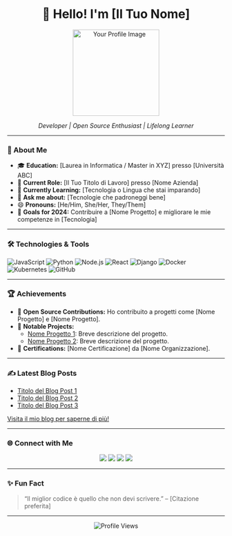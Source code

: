 <h1 align="center">👋 Hello! I'm [Il Tuo Nome] </h1>

<p align="center">
  <img src="https://user-images.githubusercontent.com/1234567/1234567890.png" alt="Your Profile Image" width="200"/>
</p>

<p align="center">
  <em>Developer | Open Source Enthusiast | Lifelong Learner</em>
</p>

---

### 🚀 About Me

- 🎓 **Education:** [Laurea in Informatica / Master in XYZ] presso [Università ABC]
- 💼 **Current Role:** [Il Tuo Titolo di Lavoro] presso [Nome Azienda]
- 🌱 **Currently Learning:** [Tecnologia o Lingua che stai imparando] 
- 💬 **Ask me about:** [Tecnologie che padroneggi bene]
- 😄 **Pronouns:** [He/Him, She/Her, They/Them]
- 🎯 **Goals for 2024:** Contribuire a [Nome Progetto] e migliorare le mie competenze in [Tecnologia]

---

### 🛠️ Technologies & Tools

![JavaScript](https://img.shields.io/badge/-JavaScript-000?&logo=JavaScript)
![Python](https://img.shields.io/badge/-Python-000?&logo=Python)
![Node.js](https://img.shields.io/badge/-Node.js-000?&logo=node.js)
![React](https://img.shields.io/badge/-React-000?&logo=React)
![Django](https://img.shields.io/badge/-Django-000?&logo=Django)
![Docker](https://img.shields.io/badge/-Docker-000?&logo=Docker)
![Kubernetes](https://img.shields.io/badge/-Kubernetes-000?&logo=Kubernetes)
![GitHub](https://img.shields.io/badge/-GitHub-000?&logo=GitHub)

---

### 🏆 Achievements

- 🏅 **Open Source Contributions:** Ho contribuito a progetti come [Nome Progetto] e [Nome Progetto].
- 🌟 **Notable Projects:** 
  - [Nome Progetto 1](link-al-progetto): Breve descrizione del progetto.
  - [Nome Progetto 2](link-al-progetto): Breve descrizione del progetto.
- 🥇 **Certifications:** [Nome Certificazione] da [Nome Organizzazione].

---

### ✍️ Latest Blog Posts

<!-- BLOG-POST-LIST:START -->
- [Titolo del Blog Post 1](link-al-post)
- [Titolo del Blog Post 2](link-al-post)
- [Titolo del Blog Post 3](link-al-post)
<!-- BLOG-POST-LIST:END -->

[Visita il mio blog per saperne di più!](link-al-blog)

---

### 🌐 Connect with Me

<p align="center">
  <a href="https://linkedin.com/in/tuo_username"><img src="https://img.shields.io/badge/-LinkedIn-0e76a8?style=flat&logo=Linkedin&logoColor=white"/></a>
  <a href="https://twitter.com/tuo_username"><img src="https://img.shields.io/badge/-Twitter-00acee?style=flat&logo=Twitter&logoColor=white"/></a>
  <a href="https://dev.to/tuo_username"><img src="https://img.shields.io/badge/-Dev.to-000000?style=flat&logo=dev.to&logoColor=white"/></a>
  <a href="mailto:tuo_email"><img src="https://img.shields.io/badge/-Email-c14438?style=flat&logo=Gmail&logoColor=white"/></a>
</p>

---

### ✨ Fun Fact

> “Il miglior codice è quello che non devi scrivere.” – [Citazione preferita]

---

<p align="center">
  <img src="https://komarev.com/ghpvc/?username=tuo_username&style=flat-square&color=blue" alt="Profile Views"/>
</p>
